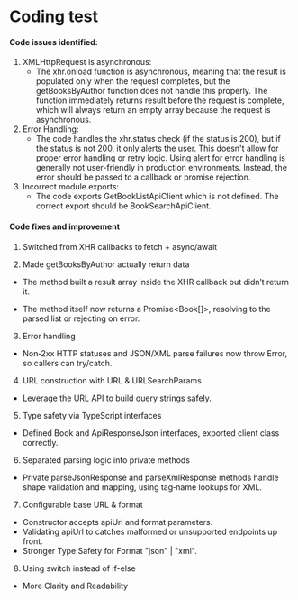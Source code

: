 # Coding test

#### Code issues identified:

1. XMLHttpRequest is asynchronous:
   - The xhr.onload function is asynchronous, meaning that the result is populated only when the request completes, but the getBooksByAuthor function does not handle this properly. The function immediately returns result before the request is complete, which will always return an empty array because the request is asynchronous.
2. Error Handling:
   - The code handles the xhr.status check (if the status is 200), but if the status is not 200, it only alerts the user. This doesn't allow for proper error handling or retry logic. Using alert for error handling is generally not user-friendly in production environments. Instead, the error should be passed to a callback or promise rejection.
3. Incorrect module.exports:
   - The code exports GetBookListApiClient which is not defined. The correct export should be BookSearchApiClient.

#### Code fixes and improvement

1. Switched from XHR callbacks to fetch + async/await

2. Made getBooksByAuthor actually return data

- The method built a result array inside the XHR callback but didn’t return it.

- The method itself now returns a Promise<Book[]>, resolving to the parsed list or rejecting on error.

3. Error handling

- Non‑2xx HTTP statuses and JSON/XML parse failures now throw Error, so callers can try/catch.

4. URL construction with URL & URLSearchParams

- Leverage the URL API to build query strings safely.

5. Type safety via TypeScript interfaces

- Defined Book and ApiResponseJson interfaces, exported client class correctly.

6. Separated parsing logic into private methods

- Private parseJsonResponse and parseXmlResponse methods handle shape validation and mapping, using tag‑name lookups for XML.

7. Configurable base URL & format

- Constructor accepts apiUrl and format parameters.
- Validating apiUrl to catches malformed or unsupported endpoints up front.
- Stronger Type Safety for Format "json" | "xml".

8. Using switch instead of if-else

- More Clarity and Readability
